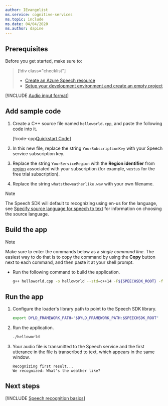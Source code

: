 ```yaml
---
author: IEvangelist
ms.service: cognitive-services
ms.topic: include
ms.date: 04/04/2020
ms.author: dapine
---
```


## Prerequisites

Before you get started, make sure to:

> [!div class="checklist"]
> * [Create an Azure Speech resource](../../../../get-started.md)
> * [Setup your development environment and create an empty project](../../../../quickstarts/setup-platform.md?tabs=macos&pivots=programming-language-cpp)

[!INCLUDE [Audio input format](~/articles/cognitive-services/speech-service/includes/audio-input-format-chart.md)]

## Add sample code

1. Create a C++ source file named `helloworld.cpp`, and paste the following code into it.

   [!code-cpp[Quickstart Code](~/samples-cognitive-services-speech-sdk/quickstart/cpp/windows/from-file/helloworld/helloworld.cpp#code)]

1. In this new file, replace the string `YourSubscriptionKey` with your Speech service subscription key.

1. Replace the string `YourServiceRegion` with the **Region identifier** from [region](https://aka.ms/speech/sdkregion) associated with your subscription (for example, `westus` for the free trial subscription).

1. Replace the string `whatstheweatherlike.wav` with your own filename.

> [!NOTE]
> The Speech SDK will default to recognizing using en-us for the language, see [Specify source language for speech to text](../../../../how-to-specify-source-language.md) for information on choosing the source language.

## Build the app

> [!NOTE]
> Make sure to enter the commands below as a _single command line_. The easiest way to do that is to copy the command by using the **Copy** button next to each command, and then paste it at your shell prompt.

* Run the following command to build the application.

  ```sh
  g++ helloworld.cpp -o helloworld --std=c++14 -F${SPEECHSDK_ROOT} -framework MicrosoftCognitiveServicesSpeech
  ```

## Run the app

1. Configure the loader's library path to point to the Speech SDK library.

    ```sh
    export DYLD_FRAMEWORK_PATH="$DYLD_FRAMEWORK_PATH:$SPEECHSDK_ROOT"
    ```

1. Run the application.

   ```sh
   ./helloworld
   ```

1. Your audio file is transmitted to the Speech service and the first utterance in the file is transcribed to text, which appears in the same window.

   ```text
   Recognizing first result...
   We recognized: What's the weather like?
   ```

## Next steps

[!INCLUDE [Speech recognition basics](../../speech-to-text-next-steps.md)]
